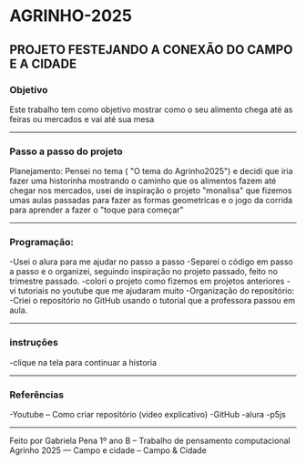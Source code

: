 # AGRINHO-2025
PROJETO FESTEJANDO A CONEXÃO DO CAMPO E A CIDADE 
---
### Objetivo
Este trabalho tem como objetivo mostrar como o seu alimento chega até as feiras ou mercados e vai até sua mesa

---
### Passo a passo do projeto
Planejamento:
Pensei no tema ( "O tema do Agrinho2025") e decidi que iria fazer uma historinha mostrando o caminho que os alimentos fazem até chegar nos mercados, usei de inspiração o projeto "monalisa" que fizemos umas aulas passadas para fazer as formas geometricas e o jogo da corrida para aprender a fazer o "toque para começar"

---
### Programação:

-Usei o alura para me ajudar no passo a passo
-Separei o código em passo a passo e o organizei, seguindo inspiração no projeto passado, feito no trimestre passado.
-colori o projeto como fizemos em projetos anteriores
-vi tutoriais no youtube que me ajudaram muito
-Organização do repositório:
-Criei o repositório no GitHub usando o tutorial que a professora passou em aula.

---

### instruções

-clique na tela para continuar a historia

---

### Referências
-Youtube – Como criar repositório (vídeo explicativo)
-GitHub
-alura
-p5js

---

Feito por Gabriela Pena
1º ano B – Trabalho de pensamento computacional
Agrinho 2025 — Campo e cidade – Campo & Cidade
